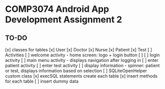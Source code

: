 # COMP3074 Android App Development Assignment 2
## TO-DO

[x] classes for tables
	[x] User
	[x] Doctor
	[x] Nurse
	[x] Patient
	[x] Test
[ ] Activities
	[ ] welcome activity - home screen: logo + login button
		[ ] 
	[ ] login activity
	[ ] main menu activity - displays navigation after logging in
	[ ] enter patient activity
	[ ] enter test activity
	[ ] display information - spinner: patient or test, displays information based on selection
[ ] SQLiteOpenHelper custom class
	[x] execSQL statements create each table
	[x] insert methods for each table
	[ ] insert dummy data
	
